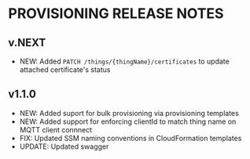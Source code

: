 # PROVISIONING RELEASE NOTES

## v.NEXT

- NEW: Added `PATCH /things/{thingName}/certificates` to update attached certificate's status

## v1.1.0

- NEW: Added suport for bulk provisioning via provisioning templates
- NEW: Added support for enforcing clientId to match thing name on MQTT client connnect
- FIX: Updated SSM naming conventions in CloudFormation templates
- UPDATE: Updated swagger
